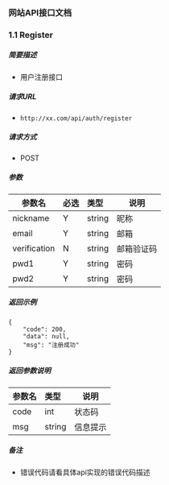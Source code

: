 ### 网站API接口文档

### 1.1 Register


##### 简要描述

- 用户注册接口

##### 请求URL
- ` http://xx.com/api/auth/register `
##### 请求方式
- POST 

##### 参数

|参数名|必选|类型|说明|
|-----    |:---|:----- |-----   |
| nickname |Y  |string | 昵称 |
| email |Y  |string | 邮箱  |
| verification | N    | string | 邮箱验证码 |
| pwd1         | Y    | string | 密码       |
| pwd2         | Y    | string | 密码       |

##### 返回示例 

``` 
{
    "code": 200,
    "data": null,
    "msg": "注册成功"
}
```

##### 返回参数说明 

|参数名|类型|说明|
|:-----  |:-----|-----                           |
| code   |int   |状态码  |
| msg    |string |信息提示 |

##### 备注 

- 错误代码请看具体api实现的错误代码描述





